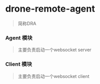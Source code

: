 # drone-remote-agent 

> 简称DRA


### Agent 模块
> 主要负责启动一个websocket server


### Client 模块
> 主要负责启动一个websocket client